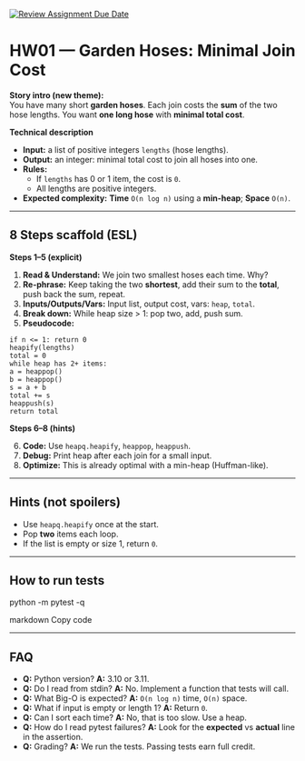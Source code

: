 [![Review Assignment Due Date](https://classroom.github.com/assets/deadline-readme-button-22041afd0340ce965d47ae6ef1cefeee28c7c493a6346c4f15d667ab976d596c.svg)](https://classroom.github.com/a/_bJjxmyt)
# HW01 — Garden Hoses: Minimal Join Cost

**Story intro (new theme):**  
You have many short **garden hoses**. Each join costs the **sum** of the two hose lengths. You want **one long hose** with **minimal total cost**.

**Technical description**  
- **Input:** a list of positive integers `lengths` (hose lengths).  
- **Output:** an integer: minimal total cost to join all hoses into one.  
- **Rules:**  
  - If `lengths` has 0 or 1 item, the cost is `0`.  
  - All lengths are positive integers.  
- **Expected complexity:** **Time** `O(n log n)` using a **min-heap**; **Space** `O(n)`.

---

## 8 Steps scaffold (ESL)
**Steps 1–5 (explicit)**
1. **Read & Understand:** We join two smallest hoses each time. Why?  
2. **Re-phrase:** Keep taking the two **shortest**, add their sum to the **total**, push back the sum, repeat.  
3. **Inputs/Outputs/Vars:** Input list, output cost, vars: `heap`, `total`.  
4. **Break down:** While heap size > 1: pop two, add, push sum.  
5. **Pseudocode:**
~~~
if n <= 1: return 0
heapify(lengths)
total = 0
while heap has 2+ items:
a = heappop()
b = heappop()
s = a + b
total += s
heappush(s)
return total
~~~

**Steps 6–8 (hints)**

6. **Code:** Use `heapq.heapify`, `heappop`, `heappush`.  
7. **Debug:** Print heap after each join for a small input.  
8. **Optimize:** This is already optimal with a min-heap (Huffman-like).

---

## Hints (not spoilers)
- Use `heapq.heapify` once at the start.  
- Pop **two** items each loop.  
- If the list is empty or size 1, return `0`.

---

## How to run tests
python -m pytest -q

markdown
Copy code

---

## FAQ
- **Q:** Python version? **A:** 3.10 or 3.11.  
- **Q:** Do I read from stdin? **A:** No. Implement a function that tests will call.  
- **Q:** What Big-O is expected? **A:** `O(n log n)` time, `O(n)` space.  
- **Q:** What if input is empty or length 1? **A:** Return `0`.  
- **Q:** Can I sort each time? **A:** No, that is too slow. Use a heap.  
- **Q:** How do I read pytest failures? **A:** Look for the **expected** vs **actual** line in the assertion.  
- **Q:** Grading? **A:** We run the tests. Passing tests earn full credit.
